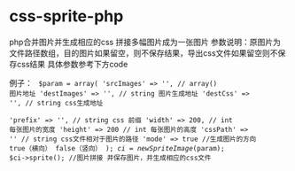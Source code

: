 # css-sprite-php
php合并图片并生成相应的css
拼接多幅图片成为一张图片
参数说明：原图片为文件路径数组，目的图片如果留空，则不保存结果，导出css文件如果留空则不保存css结果
具体参数参考下方code
 
  例子：
  <code>
 $param = array(
   'srcImages' => '',  // array()  图片地址
   'destImages' => '', // string   图片生成地址
   'destCss' => '',    // string   css生成地址     
   'prefix' => '',     // string   css 前缀
   'width' => 200,     // int      每张图片的宽度
   'height' => 200     // int      每张图片的高度
   'cssPath' => ''     // string   css文件相对于图片的路径
   'mode' => true //生成图片的方向 true（横向）  false（竖向）
 );
  $ci = new SpriteImage($param);
  $ci->sprite();    //图片拼接 并保存图片，并生成相应的css文件   
 </code>
